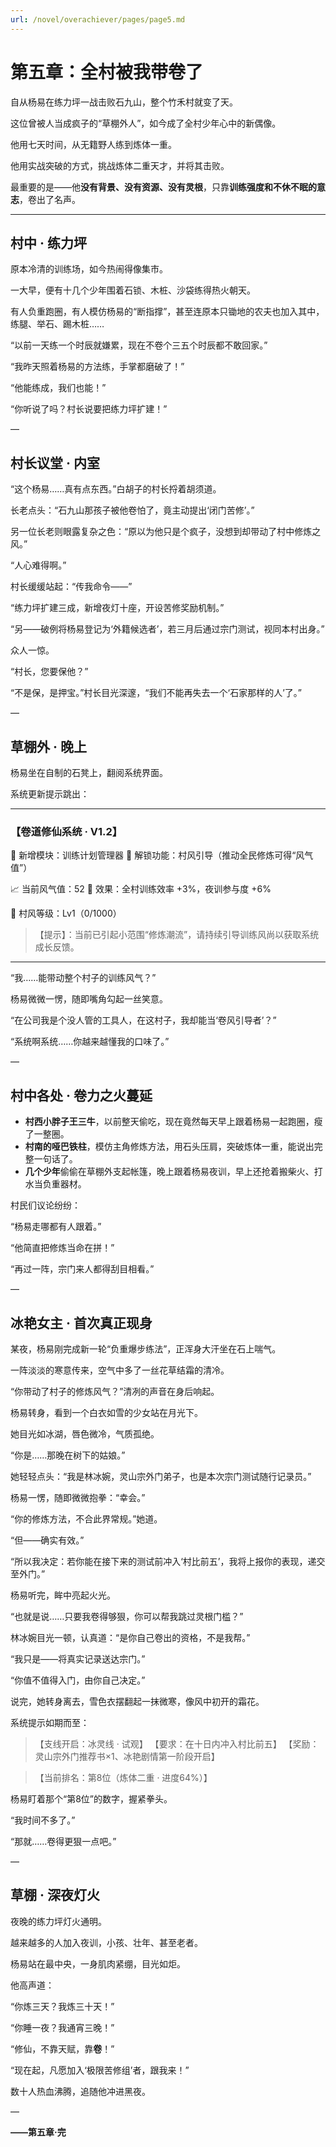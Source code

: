 ```yaml
---
url: /novel/overachiever/pages/page5.md
---
```

# 第五章：全村被我带卷了

自从杨易在练力坪一战击败石九山，整个竹禾村就变了天。

这位曾被人当成疯子的“草棚外人”，如今成了全村少年心中的新偶像。

他用七天时间，从无籍野人练到炼体一重。

他用实战突破的方式，挑战炼体二重天才，并将其击败。

最重要的是——他**没有背景、没有资源、没有灵根**，只靠**训练强度和不休不眠的意志**，卷出了名声。

***

## 村中 · 练力坪

原本冷清的训练场，如今热闹得像集市。

一大早，便有十几个少年围着石锁、木桩、沙袋练得热火朝天。

有人负重跑圈，有人模仿杨易的“断指撑”，甚至连原本只锄地的农夫也加入其中，练腿、举石、踢木桩……

“以前一天练一个时辰就嫌累，现在不卷个三五个时辰都不敢回家。”

“我昨天照着杨易的方法练，手掌都磨破了！”

“他能练成，我们也能！”

“你听说了吗？村长说要把练力坪扩建！”

—

## 村长议堂 · 内室

“这个杨易……真有点东西。”白胡子的村长捋着胡须道。

长老点头：“石九山那孩子被他卷怕了，竟主动提出‘闭门苦修’。”

另一位长老则眼露复杂之色：“原以为他只是个疯子，没想到却带动了村中修炼之风。”

“人心难得啊。”

村长缓缓站起：“传我命令——”

“练力坪扩建三成，新增夜灯十座，开设苦修奖励机制。”

“另——破例将杨易登记为‘外籍候选者’，若三月后通过宗门测试，视同本村出身。”

众人一惊。

“村长，您要保他？”

“不是保，是押宝。”村长目光深邃，“我们不能再失去一个‘石家那样的人’了。”

—

## 草棚外 · 晚上

杨易坐在自制的石凳上，翻阅系统界面。

系统更新提示跳出：

***

### 【卷道修仙系统 · V1.2】

🧠 新增模块：训练计划管理器
🧱 解锁功能：村风引导（推动全民修炼可得“风气值”）

📈 当前风气值：52
📌 效果：全村训练效率 +3%，夜训参与度 +6%

🎯 村风等级：Lv1（0/1000）

> 【提示】：当前已引起小范围“修炼潮流”，请持续引导训练风尚以获取系统成长反馈。

***

“我……能带动整个村子的训练风气？”

杨易微微一愣，随即嘴角勾起一丝笑意。

“在公司我是个没人管的工具人，在这村子，我却能当‘卷风引导者’？”

“系统啊系统……你越来越懂我的口味了。”

—

## 村中各处 · 卷力之火蔓延

* **村西小胖子王三牛**，以前整天偷吃，现在竟然每天早上跟着杨易一起跑圈，瘦了一整圈。
* **村南的哑巴铁柱**，模仿主角修炼方法，用石头压肩，突破炼体一重，能说出完整一句话了。
* **几个少年**偷偷在草棚外支起帐篷，晚上跟着杨易夜训，早上还抢着搬柴火、打水当负重器材。

村民们议论纷纷：

“杨易走哪都有人跟着。”

“他简直把修炼当命在拼！”

“再过一阵，宗门来人都得刮目相看。”

—

## 冰艳女主 · 首次真正现身

某夜，杨易刚完成新一轮“负重爆步练法”，正浑身大汗坐在石上喘气。

一阵淡淡的寒意传来，空气中多了一丝花草结霜的清冷。

“你带动了村子的修炼风气？”清冽的声音在身后响起。

杨易转身，看到一个白衣如雪的少女站在月光下。

她目光如冰湖，唇色微冷，气质孤绝。

“你是……那晚在树下的姑娘。”

她轻轻点头：“我是林冰婉，灵山宗外门弟子，也是本次宗门测试随行记录员。”

杨易一愣，随即微微抱拳：“幸会。”

“你的修炼方法，不合此界常规。”她道。

“但——确实有效。”

“所以我决定：若你能在接下来的测试前冲入‘村比前五’，我将上报你的表现，递交至外门。”

杨易听完，眸中亮起火光。

“也就是说……只要我卷得够狠，你可以帮我跳过灵根门槛？”

林冰婉目光一顿，认真道：“是你自己卷出的资格，不是我帮。”

“我只是——将真实记录送达宗门。”

“你值不值得入门，由你自己决定。”

说完，她转身离去，雪色衣摆翻起一抹微寒，像风中初开的霜花。

系统提示如期而至：

> 【支线开启：冰灵线 · 试观】
> 【要求：在十日内冲入村比前五】
> 【奖励：灵山宗外门推荐书×1、冰艳剧情第一阶段开启】

> 【当前排名：第8位（炼体二重 · 进度64%）】

杨易盯着那个“第8位”的数字，握紧拳头。

“我时间不多了。”

“那就……卷得更狠一点吧。”

—

## 草棚 · 深夜灯火

夜晚的练力坪灯火通明。

越来越多的人加入夜训，小孩、壮年、甚至老者。

杨易站在最中央，一身肌肉紧绷，目光如炬。

他高声道：

“你炼三天？我炼三十天！”

“你睡一夜？我通宵三晚！”

“修仙，不靠天赋，靠**卷**！”

“现在起，凡愿加入‘极限苦修组’者，跟我来！”

数十人热血沸腾，追随他冲进黑夜。

—

**——第五章·完**
